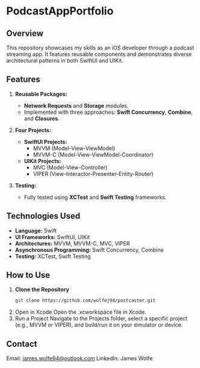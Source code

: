 # PodcastAppPortfolio

## Overview
This repository showcases my skills as an iOS developer through a podcast streaming app. It features reusable components and demonstrates diverse architectural patterns in both SwiftUI and UIKit.

## Features

1. **Reusable Packages:**
   - **Network Requests** and **Storage** modules.
   - Implemented with three approaches: **Swift Concurrency**, **Combine**, and **Closures**.

2. **Four Projects:**
   - **SwiftUI Projects:**
     - MVVM (Model-View-ViewModel)
     - MVVM-C (Model-View-ViewModel-Coordinator)
   - **UIKit Projects:**
     - MVC (Model-View-Controller)
     - VIPER (View-Interactor-Presenter-Entity-Router)

3. **Testing:**
   - Fully tested using **XCTest** and **Swift Testing** frameworks.

## Technologies Used

- **Language:** Swift
- **UI Frameworks:** SwiftUI, UIKit
- **Architectures:** MVVM, MVVM-C, MVC, VIPER
- **Asynchronous Programming:** Swift Concurrency, Combine
- **Testing:** XCTest, Swift Testing

## How to Use

1. **Clone the Repository**
   ```bash
   git clone https://github.com/wolfej94/postcaster.git
2. Open in Xcode Open the .xcworkspace file in Xcode.
3. Run a Project Navigate to the Projects folder, select a specific project (e.g., MVVM or VIPER), and build/run it on your simulator or device.

## Contact

Email: james.wolfe94@outlook.com
LinkedIn: James Wolfe

